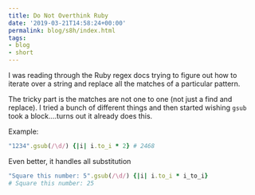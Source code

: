 ```yaml
---
title: Do Not Overthink Ruby
date: '2019-03-21T14:58:24+00:00'
permalink: blog/s8h/index.html
tags:
- blog
- short
---
```


I was reading through the Ruby regex docs trying to figure out how to iterate over a string and replace all the matches of a particular pattern. 

<!--more-->

The tricky part is the matches are not one to one (not just a find and replace). I tried a bunch of different things and then started wishing `gsub` took a block....turns out it already does this.

Example:

```ruby
"1234".gsub(/\d/) {|i| i.to_i * 2} # 2468
```

Even better, it handles all substitution

```ruby
"Square this number: 5".gsub(/\d/) {|i| i.to_i * i_to_i}
# Square this number: 25
```
